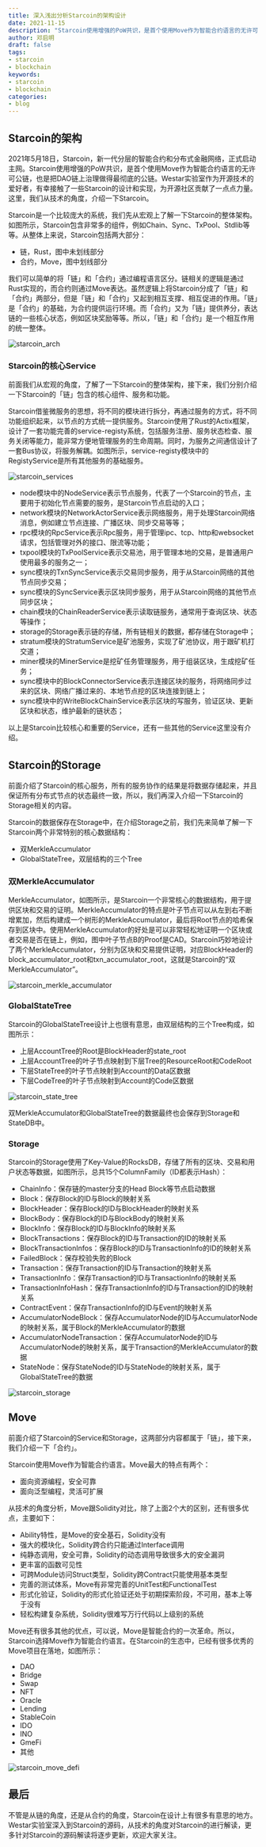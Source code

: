 ```yaml
---
title: 深入浅出分析Starcoin的架构设计
date: 2021-11-15
description: "Starcoin使用增强的PoW共识，是首个使用Move作为智能合约语言的无许可公链，也是把DAO链上治理做得最彻底的公链"
author: 邓启明
draft: false
tags:
- starcoin
- blockchain
keywords:
- starcoin
- blockchain
categories:
- blog
---
```


## Starcoin的架构

2021年5月18日，Starcoin，新⼀代分层的智能合约和分布式⾦融⽹络，正式启动主网。Starcoin使用增强的PoW共识，是首个使用Move作为智能合约语言的无许可公链，也是把DAO链上治理做得最彻底的公链。Westar实验室作为开源技术的爱好者，有幸接触了一些Starcoin的设计和实现，为开源社区贡献了一点点力量。这里，我们从技术的角度，介绍一下Starcoin。

Starcoin是一个比较庞大的系统，我们先从宏观上了解一下Starcoin的整体架构。如图所示，Starcoin包含非常多的组件，例如Chain、Sync、TxPool、Stdlib等等。从整体上来说，Starcoin包括两大部分：

* 链，Rust，图中未划线部分
* 合约，Move，图中划线部分

我们可以简单的将「链」和「合约」通过编程语言区分。链相关的逻辑是通过Rust实现的，而合约则通过Move表达。虽然逻辑上将Starcoin分成了「链」和「合约」两部分，但是「链」和「合约」又起到相互支撑、相互促进的作用。「链」是「合约」的基础，为合约提供运行环境。而「合约」又为「链」提供养分，表达链的一些核心状态，例如区块奖励等等。所以，「链」和「合约」是一个相互作用的统一整体。

![starcoin_arch](images/starcoin_arch.jpg)



### Starcoin的核心Service

前面我们从宏观的角度，了解了一下Starcoin的整体架构，接下来，我们分别介绍一下Starcoin的「链」包含的核心组件、服务和功能。

Starcoin借鉴微服务的思想，将不同的模块进行拆分，再通过服务的方式，将不同功能组织起来，以节点的方式统一提供服务。Starcoin使用了Rust的Actix框架，设计了一套功能完善的service-registy系统，包括服务注册、服务状态检查、服务关闭等能力，能非常方便地管理服务的生命周期。同时，为服务之间通信设计了一套Bus协议，将服务解耦。如图所示，service-registy模块中的RegistyService是所有其他服务的基础服务。

![starcoin_services](images/starcoin_services.jpg)

* node模块中的NodeService表示节点服务，代表了一个Starcoin的节点，主要用于初始化节点需要的服务，是Starcoin节点启动的入口；
* network模块的NetworkActorService表示网络服务，用于处理Starcoin网络消息，例如建立节点连接、广播区块、同步交易等等；
* rpc模块的RpcService表示Rpc服务，用于管理ipc、tcp、http和websocket请求，包括管理对外的接口、限流等功能；
* txpool模块的TxPoolService表示交易池，用于管理本地的交易，是普通用户使用最多的服务之一；
* sync模块的TxnSyncService表示交易同步服务，用于从Starcoin网络的其他节点同步交易；
* sync模块的SyncService表示区块同步服务，用于从Starcoin网络的其他节点同步区块；
* chain模块的ChainReaderService表示读取链服务，通常用于查询区块、状态等操作；
* storage的Storage表示链的存储，所有链相关的数据，都存储在Storage中；
* stratum模块的StratumService是矿池服务，实现了矿池协议，用于跟矿机打交道；
* miner模块的MinerService是挖矿任务管理服务，用于组装区块，生成挖矿任务；
* sync模块中的BlockConnectorService表示连接区块的服务，将网络同步过来的区块、网络广播过来的、本地节点挖的区块连接到链上；
* sync模块中的WriteBlockChainService表示区块的写服务，验证区块、更新区块和状态，维护最新的链状态；

以上是Starcoin比较核心和重要的Service，还有一些其他的Service这里没有介绍。



## Starcoin的Storage

前面介绍了Starcoin的核心服务，所有的服务协作的结果是将数据存储起来，并且保证所有分布式节点的状态最终一致，所以，我们再深入介绍一下Starcoin的Storage相关的内容。

Starcoin的数据保存在Storage中，在介绍Storage之前，我们先来简单了解一下Starcoin两个非常特别的核心数据结构：

* 双MerkleAccumulator
* GlobalStateTree，双层结构的三个Tree

### 双MerkleAccumulator

MerkleAccumulator，如图所示，是Starcoin一个非常核心的数据结构，用于提供区块和交易的证明。MerkleAccumulator的特点是叶子节点可以从左到右不断增累加，然后构建成一个树形的MerkleAccumulator，最后将Root节点的哈希保存到区块中。使用MerkleAccumulator的好处是可以非常轻松地证明一个区块或者交易是否在链上，例如，图中叶子节点B的Proof是CAD。Starcoin巧妙地设计了两个MerkleAccumulator，分别为区块和交易提供证明，对应BlockHeader的block_accumulator_root和txn_accumulator_root，这就是Starcoin的“双MerkleAccumulator”。

![starcoin_merkle_accumulator](images/starcoin_merkle_accumulator.png)

### GlobalStateTree

Starcoin的GlobalStateTree设计上也很有意思，由双层结构的三个Tree构成，如图所示：

* 上层AccountTree的Root是BlockHeader的state_root
* 上层AccountTree的叶子节点映射到下层Tree的ResourceRoot和CodeRoot
* 下层StateTree的叶子节点映射到Account的Data区数据
* 下层CodeTree的叶子节点映射到Account的Code区数据

![starcoin_state_tree](images/starcoin_state_tree.png)

双MerkleAccumulator和GlobalStateTree的数据最终也会保存到Storage和StateDB中。

### Storage

Starcoin的Storage使用了Key-Value的RocksDB，存储了所有的区块、交易和用户状态等数据，如图所示，总共15个ColumnFamily（ID都表示Hash）：

* ChainInfo：保存链的master分支的Head Block等节点启动数据
* Block：保存Block的ID与Block的映射关系
* BlockHeader：保存Block的ID与BlockHeader的映射关系
* BlockBody：保存Block的ID与BlockBody的映射关系
* BlockInfo：保存Block的ID与BlockInfo的映射关系
* BlockTransactions：保存Block的ID与Transaction的ID的映射关系
* BlockTransactionInfos：保存Block的ID与TransactionInfo的ID的映射关系
* FailedBlock：保存校验失败的Block
* Transaction：保存Transaction的ID与Transaction的映射关系
* TransactionInfo：保存Transaction的ID与TransactionInfo的映射关系
* TransactionInfoHash：保存TransactionInfo的ID与Transaction的ID的映射关系
* ContractEvent：保存TransactionInfo的ID与Event的映射关系
* AccumulatorNodeBlock：保存AccumulatorNode的ID与AccumulatorNode的映射关系，属于Block的MerkleAccumulator的数据
* AccumulatorNodeTransaction：保存AccumulatorNode的ID与AccumulatorNode的映射关系，属于Transaction的MerkleAccumulator的数据
* StateNode：保存StateNode的ID与StateNode的映射关系，属于GlobalStateTree的数据

![starcoin_storage](images/starcoin_storage.jpg)



## Move

前面介绍了Starcoin的Service和Storage，这两部分内容都属于「链」，接下来，我们介绍一下「合约」。

Starcoin使用Move作为智能合约语言。Move最大的特点有两个：

* 面向资源编程，安全可靠
* 面向泛型编程，灵活可扩展

从技术的角度分析，Move跟Solidity对比，除了上面2个大的区别，还有很多优点，主要如下：

* Ability特性，是Move的安全基石，Solidity没有
* 强大的模块化，Solidity跨合约只能通过Interface调用
* 纯静态调用，安全可靠，Solidity的动态调用导致很多大的安全漏洞
* 更丰富的函数可见性
* 可跨Module访问Struct类型，Solidity跨Contract只能使用基本类型
* 完善的测试体系，Move有非常完善的UnitTest和FunctionalTest
* 形式化验证，Solidity的形式化验证还处于初期探索阶段，不可用，基本上等于没有
* 轻松构建复杂系统，Solidity很难写万行代码以上级别的系统

Move还有很多其他的优点，可以说，Move是智能合约的一次革命。所以，Starcoin选择Move作为智能合约语言。在Starcoin的生态中，已经有很多优秀的Move项目在落地，如图所示：

* DAO
* Bridge
* Swap
* NFT
* Oracle
* Lending
* StableCoin
* IDO
* INO
* GmeFi
* 其他

![starcoin_move_defi](images/starcoin_move_defi.jpg)

## 最后

不管是从链的角度，还是从合约的角度，Starcoin在设计上有很多有意思的地方。Westar实验室深入到Starcoin的源码，从技术的角度对Starcoin的进行解读，更多针对Starcoin的源码解读将逐步更新，欢迎大家关注。





